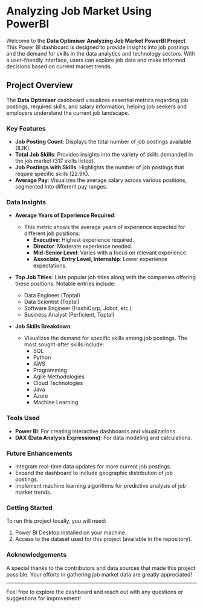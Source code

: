 # Analyzing Job Market Using PowerBI

Welcome to the **Data Optimiser** **Analyzing Job Market PowerBI Project** This Power BI dashboard is designed to provide insights into job postings and the demand for skills in the data analytics and technology sectors. With a user-friendly interface, users can explore job data and make informed decisions based on current market trends.

## Project Overview

The **Data Optimiser** dashboard visualizes essential metrics regarding job postings, required skills, and salary information, helping job seekers and employers understand the current job landscape.

### Key Features

- **Job Posting Count**: Displays the total number of job postings available (8.1K).
- **Total Job Skills**: Provides insights into the variety of skills demanded in the job market (317 skills listed).
- **Job Postings with Skills**: Highlights the number of job postings that require specific skills (22.9K).
- **Average Pay**: Visualizes the average salary across various positions, segmented into different pay ranges.

### Data Insights

- **Average Years of Experience Required**: 
  - This metric shows the average years of experience expected for different job positions:
    - **Executive**: Highest experience required.
    - **Director**: Moderate experience needed.
    - **Mid-Senior Level**: Varies with a focus on relevant experience.
    - **Associate, Entry Level, Internship**: Lower experience expectations.

- **Top Job Titles**: Lists popular job titles along with the companies offering these positions. Notable entries include:
  - Data Engineer (Toptal)
  - Data Scientist (Toptal)
  - Software Engineer (HashiCorp, Jobot, etc.)
  - Business Analyst (Perficient, Toptal)

- **Job Skills Breakdown**: 
  - Visualizes the demand for specific skills among job postings. The most sought-after skills include:
    - SQL
    - Python
    - AWS
    - Programming
    - Agile Methodologies
    - Cloud Technologies
    - Java
    - Azure
    - Machine Learning

### Tools Used

- **Power BI**: For creating interactive dashboards and visualizations.
- **DAX (Data Analysis Expressions)**: For data modeling and calculations.

### Future Enhancements

- Integrate real-time data updates for more current job postings.
- Expand the dashboard to include geographic distribution of job postings.
- Implement machine learning algorithms for predictive analysis of job market trends.

### Getting Started

To run this project locally, you will need:
1. Power BI Desktop installed on your machine.
2. Access to the dataset used for this project (available in the repository).

### Acknowledgements

A special thanks to the contributors and data sources that made this project possible. Your efforts in gathering job market data are greatly appreciated!

---

Feel free to explore the dashboard and reach out with any questions or suggestions for improvement!
